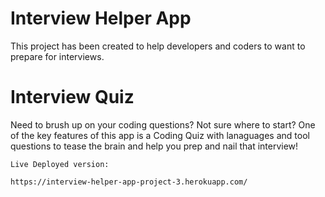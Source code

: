 # Interview Helper App

This project has been created to help developers and coders to want to prepare for interviews. 

# Interview Quiz

Need to brush up on your coding questions? Not sure where to start? One of the key features of this app is a Coding Quiz with lanaguages and tool questions to tease the brain and help you prep and nail that interview!


```
Live Deployed version:

https://interview-helper-app-project-3.herokuapp.com/ 

```